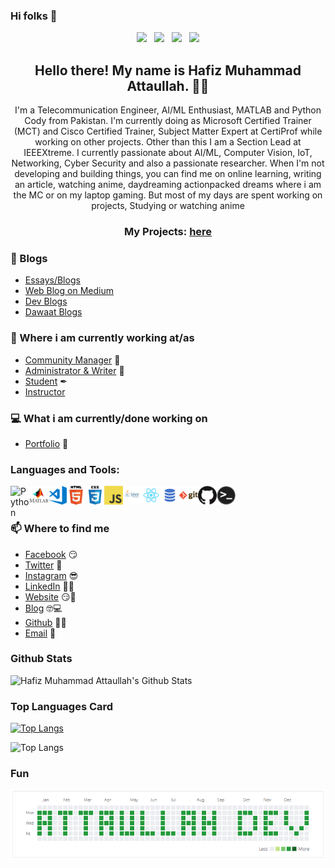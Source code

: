 ### Hi folks 👋

<!--
**attaullahshafiq10/attaullahshafiq10** is a ✨ _special_ ✨ repository because its `README.md` (this file) appears on your GitHub profile.

Here are some ideas to get you started:

- 🔭 I’m currently working on ...
- 🌱 I’m currently learning ...
- 👯 I’m looking to collaborate on ...
- 🤔 I’m looking for help with ...
- 💬 Ask me about ...
- 📫 How to reach me: ...
- 😄 Pronouns: ...
- ⚡ Fun fact: ...

## [![Attaullah Shafiq's header](https://github.com/attaullahshafiq10/attaullahshafiq10/blob/main/atta.png)](https://attaullahshafiq10.github.io)
-->


<p align='center'>
<a href="https://dev.to/attaullahshafiq10"><img height="30" src="https://github.com/stephenajulu/WaylonWalker/blob/main/icon/dev.png?raw=true"></a>&nbsp;&nbsp;
<a href="https://twitter.com/iamAttaullah10"><img height="30" src="https://github.com/stephenajulu/WaylonWalker/blob/main/icon/twitter.png?raw=true"></a>&nbsp;&nbsp;
<a href="http://instagram.com/iamattaullah10"><img height="30" src="https://github.com/stephenajulu/WaylonWalker/blob/main/icon/instagram.jpg?raw=true"></a>&nbsp;&nbsp;
<a href="https://www.linkedin.com/in/attaullahshafiq10/"><img height="30" src="https://github.com/stephenajulu/WaylonWalker/blob/main/icon/linkedin.png?raw=true"></a>
</p>

<h2 align="center">Hello there! My name is Hafiz Muhammad Attaullah. 👋🤓</h2>
<p align="center">I'm a Telecommunication Engineer, AI/ML Enthusiast, MATLAB and Python Cody from Pakistan.
I'm currently doing as Microsoft Certified Trainer (MCT) and Cisco Certified Trainer, Subject Matter Expert at CertiProf while working on other projects. Other than this I am a Section Lead at IEEEXtreme.
I currently passionate about AI/ML, Computer Vision, IoT, Networking, Cyber Security and also a passionate researcher.
When I'm not developing and building things, you can find me on online learning, writing an article, watching anime, daydreaming actionpacked dreams where i am the MC or on my laptop gaming. But most of my days are spent working on projects, Studying or watching anime</p>

<h3 align="center">  My Projects: <a href="https://attaullahshafiq10.github.io/projects/">here</a> </h3>

### 📰 Blogs
<!-- BLOG-POST-LIST:START -->
- [Essays/Blogs](https://attaullahshafiq10.github.io/essays/)
- [Web Blog on Medium](https://attaullahshafiq10.medium.com/)
- [Dev Blogs](https://dev.to/attaullahshafiq10/)
- [Dawaat Blogs](https://www.dawaat.org/)
<!-- BLOG-POST-LIST:END -->

### 💼 Where i am currently working at/as
- [Community Manager](https://netacad.com) 💼
- [Administrator & Writer](https://dawaat.org) 💼 
- [Student](https://usindh.edu.pk) ✒
- [Instructor](https://netacad.com)

### 💻 What i am currently/done working on
- [Portfolio](https://attaullahshafiq10.github.io/)  🚀
<!--
- Tech6  🚀 *coming soon*
- [T.H.I.S](https://this1.netlify.app)  🚀 *coming very soon*
- BioEmergency & Biomme  🚀 *coming soon*
- Quevant  🚀 *coming very soon* 🚀
- [TechWit Ke](https://techwit2.netlify.app)  🚀 *coming very soon* 🚀
- Lofied  🚀 *coming soon*
- [Aju's Thoughts New Website](https://ajulusthoughts3.netlify.app)  🚀 *coming very soon*
-->



### Languages and Tools:

<img align="left" alt="Python" width="30px" src="https://www.python.org/static/opengraph-icon-200x200.png" />
<img align="left" alt="MATLAB" width="30px" src="https://raw.githubusercontent.com/github/explore/80688e429a7d4ef2fca1e82350fe8e3517d3494d/topics/matlab/matlab.png" />
<img align="left" alt="Visual Studio Code" width="30px" src="https://raw.githubusercontent.com/github/explore/80688e429a7d4ef2fca1e82350fe8e3517d3494d/topics/visual-studio-code/visual-studio-code.png" />
<img align="left" alt="HTML5" width="30px" src="https://raw.githubusercontent.com/github/explore/80688e429a7d4ef2fca1e82350fe8e3517d3494d/topics/html/html.png" />
<img align="left" alt="CSS3" width="30px" src="https://raw.githubusercontent.com/github/explore/80688e429a7d4ef2fca1e82350fe8e3517d3494d/topics/css/css.png" />
<img align="left" alt="JavaScript" width="30px" src="https://raw.githubusercontent.com/github/explore/80688e429a7d4ef2fca1e82350fe8e3517d3494d/topics/javascript/javascript.png" />
<img align="left" alt="JAVA" width="30px" src="https://raw.githubusercontent.com/github/explore/80688e429a7d4ef2fca1e82350fe8e3517d3494d/topics/java/java.png" />
<img align="left" alt="React" width="30px" src="https://raw.githubusercontent.com/github/explore/80688e429a7d4ef2fca1e82350fe8e3517d3494d/topics/react/react.png" />

<img align="left" alt="SQL" width="30px" src="https://raw.githubusercontent.com/github/explore/80688e429a7d4ef2fca1e82350fe8e3517d3494d/topics/sql/sql.png" />
<img align="left" alt="Git" width="30px" src="https://raw.githubusercontent.com/github/explore/80688e429a7d4ef2fca1e82350fe8e3517d3494d/topics/git/git.png" />
<img align="left" alt="GitHub" width="30px" src="https://raw.githubusercontent.com/github/explore/78df643247d429f6cc873026c0622819ad797942/topics/github/github.png" />
<img align="left" alt="HTML5" width="30px" src="https://raw.githubusercontent.com/github/explore/80688e429a7d4ef2fca1e82350fe8e3517d3494d/topics/terminal/terminal.png" />

<br />
<br />








### 📫 Where to find me
- [Facebook](https://facebook.com/attaullahshafiq10) 😏
- [Twitter](https://twitter.com/iamAttaullah10) 🐤
- [Instagram](https://www.instagram.com/iamattaullah10/) 😎
- [LinkedIn](https://www.linkedin.com/in/attaullahshafiq10/) 👨💼
- [Website](https://attaullahshafiq10.github.io/) 😏🔗
- [Blog](https://www.dawaat.org/) 🤓💻
- [Github](https://github.com/attaullahshafiq10) 🔗🔗
- [Email](attaullahshafiq10@gmail.com) 💌

### Github Stats
![Hafiz Muhammad Attaullah's Github Stats](https://github-readme-stats.vercel.app/api?username=attaullahshafiq10&show_icons=true&theme=radical)


### Top Languages Card
[![Top Langs](https://github-readme-stats.vercel.app/api/top-langs/?username=attaullahshafiq10)](https://github.com/attaullahshafiq10/github-readme-stats)


![Top Langs](https://github-readme-stats.vercel.app/api/top-langs/?username=attaullahshafiq10&layout=compact&theme=radical)

<!--
-->

### Fun
[![Attaullah Dev's header](https://github.com/attaullahshafiq10/attaullahshafiq10/blob/main/Dev2.PNG)](https://attaullahshafiq10.github.io)

